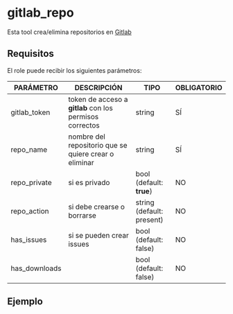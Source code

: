 # gitlab_repo

Esta tool crea/elimina repositorios en [Gitlab](https://gitlab.com/)

## Requisitos

El role puede recibir los siguientes parámetros:

| **PARÁMETRO** | **DESCRIPCIÓN** | **TIPO** | **OBLIGATORIO** |
|--|--|--|--|
| gitlab_token | token de acceso a **gitlab** con los permisos correctos | string | SÍ |
| repo_name | nombre del repositorio que se quiere crear o eliminar | string | SÍ |
| repo_private | si es privado | bool (default: __true__) | NO |
| repo_action | si debe crearse o borrarse | string (default: present) | NO
| has_issues | si se pueden crear issues | bool (default: false) | NO |
| has_downloads | | bool (default: false) | NO |

## Ejemplo

```yaml
```
